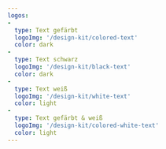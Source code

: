 ```yaml
---
logos:
-
  type: Text gefärbt
  logoImg: '/design-kit/colored-text'
  color: dark
-
  type: Text schwarz
  logoImg: '/design-kit/black-text'
  color: dark
-
  type: Text weiß
  logoImg: '/design-kit/white-text'
  color: light
-
  type: Text gefärbt & weiß
  logoImg: '/design-kit/colored-white-text'
  color: light
---
```

